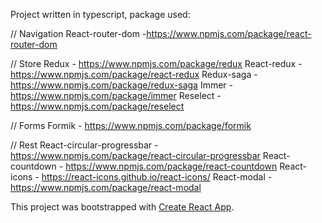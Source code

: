Project written in typescript, package used:

// Navigation
React-router-dom -https://www.npmjs.com/package/react-router-dom

// Store
Redux - https://www.npmjs.com/package/redux
React-redux - https://www.npmjs.com/package/react-redux
Redux-saga - https://www.npmjs.com/package/redux-saga
Immer - https://www.npmjs.com/package/immer
Reselect - https://www.npmjs.com/package/reselect

// Forms
Formik - https://www.npmjs.com/package/formik

// Rest
React-circular-progressbar - https://www.npmjs.com/package/react-circular-progressbar
React-countdown - https://www.npmjs.com/package/react-countdown
React-icons - https://react-icons.github.io/react-icons/
React-modal - https://www.npmjs.com/package/react-modal


This project was bootstrapped with [Create React App](https://github.com/facebook/create-react-app).
